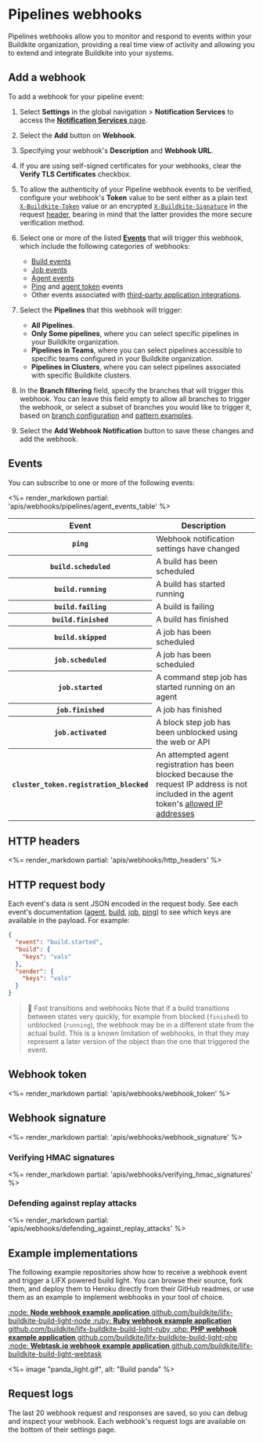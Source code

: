 # Pipelines webhooks

Pipelines webhooks allow you to monitor and respond to events within your Buildkite organization, providing a real time view of activity and allowing you to extend and integrate Buildkite into your systems.

## Add a webhook

To add a webhook for your pipeline event:

1. Select **Settings** in the global navigation > **Notification Services** to access the [**Notification Services** page](https://buildkite.com/organizations/-/services).

1. Select the **Add** button on **Webhook**.

1. Specifying your webhook's **Description** and **Webhook URL**.

1. If you are using self-signed certificates for your webhooks, clear the **Verify TLS Certificates** checkbox.

1. To allow the authenticity of your Pipeline webhook events to be verified, configure your webhook's **Token** value to be sent either as a plain text [`X-Buildkite-Token`](#webhook-token) value or an encrypted [`X-Buildkite-Signature`](#webhook-signature) in the request [header](#http-headers), bearing in mind that the latter provides the more secure verification method.

1. Select one or more of the listed [**Events**](#events) that will trigger this webhook, which include the following categories of webhooks:
    * [Build events](/docs/apis/webhooks/pipelines/build-events)
    * [Job events](/docs/apis/webhooks/pipelines/job-events)
    * [Agent events](/docs/apis/webhooks/pipelines/agent-events)
    * [Ping](/docs/apis/webhooks/pipelines/ping-events) and [agent token](/docs/apis/webhooks/pipelines/agent-token-events) events
    * Other events associated with [third-party application integrations](/docs/apis/webhooks/pipelines/integrations).

1. Select the **Pipelines** that this webhook will trigger:
    * **All Pipelines**.
    * **Only Some pipelines**, where you can select specific pipelines in your Buildkite organization.
    * **Pipelines in Teams**, where you can select pipelines accessible to specific teams configured in your Buildkite organization.
    * **Pipelines in Clusters**, where you can select pipelines associated with specific Buildkite clusters.

1. In the **Branch filtering** field, specify the branches that will trigger this webhook. You can leave this field empty to allow all branches to trigger the webhook, or select a subset of branches you would like to trigger it, based on [branch configuration](/docs/pipelines/configure/workflows/branch-configuration) and [pattern examples](/docs/pipelines/configure/workflows/branch-configuration#branch-pattern-examples).

1. Select the **Add Webhook Notification** button to save these changes and add the webhook.

## Events

You can subscribe to one or more of the following events:

<table>
<thead>
  <tr><th>Event</th><th>Description</th></tr>
</thead>
<tbody>
  <tr><th><code>ping</code></th><td>Webhook notification settings have changed</td></tr>
  <tr><th><code>build.scheduled</code></th><td>A build has been scheduled</td></tr>
  <tr><th><code>build.running</code></th><td>A build has started running</td></tr>
  <tr><th><code>build.failing</code></th><td>A build is failing</td></tr>
  <tr><th><code>build.finished</code></th><td>A build has finished</td></tr>
  <tr><th><code>build.skipped</code></th><td>A job has been scheduled</td></tr>
  <tr><th><code>job.scheduled</code></th><td>A job has been scheduled</td></tr>
  <tr><th><code>job.started</code></th><td>A command step job has started running on an agent</td></tr>
  <tr><th><code>job.finished</code></th><td>A job has finished</td></tr>
  <tr><th><code>job.activated</code></th><td>A block step job has been unblocked using the web or API</td></tr>
  <%= render_markdown partial: 'apis/webhooks/pipelines/agent_events_table' %>
  <tr><th><code>cluster_token.registration_blocked</code></th><td>An attempted agent registration has been blocked because the request IP address is not included in the agent token's <a href="/docs/pipelines/clusters/manage-clusters#restrict-an-agent-tokens-access-by-ip-address">allowed IP addresses</a></td></tr>
</tbody>
</table>

## HTTP headers

<%= render_markdown partial: 'apis/webhooks/http_headers' %>

## HTTP request body

Each event's data is sent JSON encoded in the request body. See each event's documentation ([agent](/docs/apis/webhooks/pipelines/agent-events), [build](/docs/apis/webhooks/pipelines/build-events#request-body-data), [job](/docs/apis/webhooks/pipelines/job-events), [ping](/docs/apis/webhooks/pipelines/ping-events)) to see which keys are available in the payload. For example:

```json
{
  "event": "build.started",
  "build": {
    "keys": "vals"
  },
  "sender": {
    "keys": "vals"
  }
}
```

> 🚧 Fast transitions and webhooks
> Note that if a build transitions between states very quickly, for example from blocked (<code>finished</code>) to unblocked (<code>running</code>), the webhook may be in a different state from the actual build. This is a known limitation of webhooks, in that they may represent a later version of the object than the one that triggered the event.

## Webhook token

<%= render_markdown partial: 'apis/webhooks/webhook_token' %>

## Webhook signature

<%= render_markdown partial: 'apis/webhooks/webhook_signature' %>

### Verifying HMAC signatures

<%= render_markdown partial: 'apis/webhooks/verifying_hmac_signatures' %>

### Defending against replay attacks

<%= render_markdown partial: 'apis/webhooks/defending_against_replay_attacks' %>

## Example implementations

The following example repositories show how to receive a webhook event and trigger a LIFX powered build light. You can browse their source, fork them, and deploy them to Heroku directly from their GitHub readmes, or use them as an example to implement webhooks in your tool of choice.

<a class="Docs__example-repo" href="https://github.com/buildkite/lifx-buildkite-build-light-node">
  <span class="icon">:node:</span>
  <span class="detail">
    <strong>Node webhook example application</strong>
    <span class="repo">github.com/buildkite/lifx-buildkite-build-light-node</span>
  </span>
</a>

<a class="Docs__example-repo" href="https://github.com/buildkite/lifx-buildkite-build-light-ruby">
  <span class="icon">:ruby:</span>
  <span class="detail">
    <strong>Ruby webhook example application</strong>
    <span class="repo">github.com/buildkite/lifx-buildkite-build-light-ruby</span>
  </span>
</a>

<a class="Docs__example-repo" href="https://github.com/buildkite/lifx-buildkite-build-light-php">
  <span class="icon">:php:</span>
  <span class="detail">
    <strong>PHP webhook example application</strong>
    <span class="repo">github.com/buildkite/lifx-buildkite-build-light-php</span>
  </span>
</a>

<a class="Docs__example-repo" href="https://github.com/buildkite/lifx-buildkite-build-light-webtask">
  <span class="icon">:node:</span>
  <span class="detail">
    <strong>Webtask.io webhook example application</strong>
    <span class="repo">github.com/buildkite/lifx-buildkite-build-light-webtask</span>
  </span>
</a>

<%= image "panda_light.gif", alt: "Build panda" %>

## Request logs

The last 20 webhook request and responses are saved, so you can debug and inspect your webhook. Each webhook's request logs are available on the bottom of their settings page.
